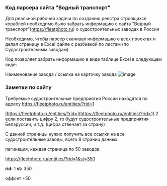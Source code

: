 ### Код парсера сайта "Водный транспорт"
Для реальной рабочей задачи по созданию реестра строящихся кораблей необходимо было забрать информацию с сайта "Водный транспорт"(https://fleetphoto.ru) о судостроительных заводах в России

Необходимо, чтобы парсер скачивал информацию о всех проектах и делал страницу в Excel  файле с разбивкой по листам (по Судостроительным заводам)

Код позволяет забрать информацию в виде таблице Excel в следующем виде:

Наименование завода / ссылка на карточку завода
![image](https://github.com/DAYT-43/parser_ship/assets/80617386/406a531d-f5cf-47fc-b4da-6c55ddf6dc92)

### Заметки по сайту
Требуемые судостроительные предприятия России находятся по адресу  https://fleetphoto.ru/entities/?rid=1

[https://fleetphoto.ru/entities/?rid=](https://fleetphoto.ru/entities/?rid=1) 2 если поставить цифру 2, то будут судостроительные предприятия Беларуссии, и т.д. (цифра отвечает за страну)

С данной страницы нужно получить все ссылки на все судостроительные заводы, всего 8 страниц данных

пагинация, каждая страница по 50 заводов 

https://fleetphoto.ru/entities/?rid=1&st=350

**rid:** 1 **st:** 350

 оффсет +50
